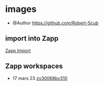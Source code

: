 # images

- @Author https://github.com/Robert-Scub

## import into Zapp

[Zapp Import](https://zapp.run/github/Robert-Scub/formation-flutter/tree/main/demo/images)

## Zapp workspaces

- 17 mars 23 [zv30068bv310](http://localhost:3000/cours/flutter_layout_col_row/zg2o065bg2p0)

